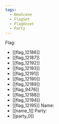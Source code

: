 ```yaml
---
tags:
  - NewScene
  - FlagSet
  - FlagUnset
  - Party
---
```

Flag:
- [[flag_12186]]
- [[flag_12187]]
- [[flag_12192]]
- [[flag_12193]]
- [[flag_12191]]
- [[flag_12190]]
- [[flag_12189]]
- [[flag_9476]]
- [[flag_12188]]
- [[flag_12194]]
- [[flag_12195]]
Name:
- [[name_1]]
Party:
- [[party_0]]
